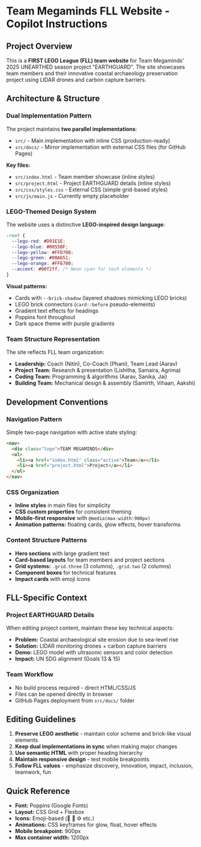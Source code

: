 # Team Megaminds FLL Website - Copilot Instructions

## Project Overview
This is a **FIRST LEGO League (FLL) team website** for Team Megaminds' 2025 UNEARTHED season project "EARTHGUARD". The site showcases team members and their innovative coastal archaeology preservation project using LIDAR drones and carbon capture barriers.

## Architecture & Structure

### Dual Implementation Pattern
The project maintains **two parallel implementations**:
- `src/` - Main implementation with inline CSS (production-ready)
- `src/docs/` - Mirror implementation with external CSS files (for GitHub Pages)

**Key files:**
- `src/index.html` - Team member showcase (inline styles)
- `src/project.html` - Project EARTHGUARD details (inline styles) 
- `src/css/styles.css` - External CSS (simple grid-based styles)
- `src/js/main.js` - Currently empty placeholder

### LEGO-Themed Design System
The website uses a distinctive **LEGO-inspired design language**:

```css
:root {
  --lego-red: #D91E1E;
  --lego-blue: #0055BF; 
  --lego-yellow: #FFD700;
  --lego-green: #00A651;
  --lego-orange: #FF6700;
  --accent: #00f2ff; /* Neon cyan for tech elements */
}
```

**Visual patterns:**
- Cards with `--brick-shadow` (layered shadows mimicking LEGO bricks)
- LEGO brick connectors (`card::before` pseudo-elements)
- Gradient text effects for headings
- Poppins font throughout
- Dark space theme with purple gradients

### Team Structure Representation
The site reflects FLL team organization:
- **Leadership:** Coach (Nitin), Co-Coach (Phani), Team Lead (Aarav)  
- **Project Team:** Research & presentation (Lishitha, Samaira, Agrima)
- **Coding Team:** Programming & algorithms (Aarav, Sanika, Jai)
- **Building Team:** Mechanical design & assembly (Samirth, Vihaan, Aakshi)

## Development Conventions

### Navigation Pattern
Simple two-page navigation with active state styling:
```html
<nav>
  <div class="logo">TEAM MEGAMINDS</div>
  <ul>
    <li><a href="index.html" class="active">Team</a></li>
    <li><a href="project.html">Project</a></li>
  </ul>
</nav>
```

### CSS Organization
- **Inline styles** in main files for simplicity
- **CSS custom properties** for consistent theming
- **Mobile-first responsive** with `@media(max-width:900px)`
- **Animation patterns:** floating cards, glow effects, hover transforms

### Content Structure Patterns
- **Hero sections** with large gradient text
- **Card-based layouts** for team members and project sections
- **Grid systems:** `.grid.three` (3 columns), `.grid.two` (2 columns)
- **Component boxes** for technical features
- **Impact cards** with emoji icons

## FLL-Specific Context

### Project EARTHGUARD Details
When editing project content, maintain these key technical aspects:
- **Problem:** Coastal archaeological site erosion due to sea-level rise
- **Solution:** LIDAR monitoring drones + carbon capture barriers
- **Demo:** LEGO model with ultrasonic sensors and color detection
- **Impact:** UN SDG alignment (Goals 13 & 15)

### Team Workflow
- No build process required - direct HTML/CSS/JS
- Files can be opened directly in browser
- GitHub Pages deployment from `src/docs/` folder

## Editing Guidelines

1. **Preserve LEGO aesthetic** - maintain color scheme and brick-like visual elements
2. **Keep dual implementations in sync** when making major changes
3. **Use semantic HTML** with proper heading hierarchy  
4. **Maintain responsive design** - test mobile breakpoints
5. **Follow FLL values** - emphasize discovery, innovation, impact, inclusion, teamwork, fun

## Quick Reference

- **Font:** Poppins (Google Fonts)
- **Layout:** CSS Grid + Flexbox
- **Icons:** Emoji-based (🤖 🔧 ⚙️ etc.)
- **Animations:** CSS keyframes for glow, float, hover effects
- **Mobile breakpoint:** 900px
- **Max container width:** 1200px